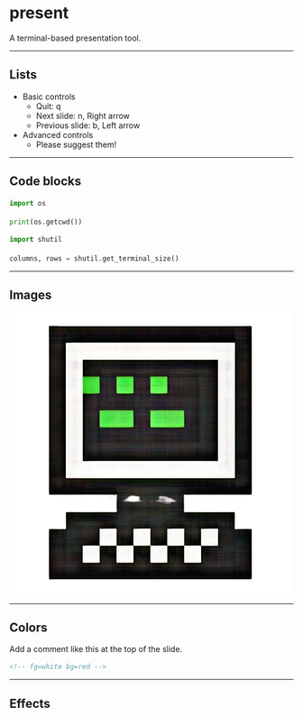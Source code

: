 # present

A terminal-based presentation tool.

---

## Lists

- Basic controls
    - Quit: q
    - Next slide: n, Right arrow
    - Previous slide: b, Left arrow
- Advanced controls
    - Please suggest them!

---

## Code blocks

```python
import os

print(os.getcwd())
```

```python
import shutil

columns, rows = shutil.get_terminal_size()
```

---

## Images

![python](images/recurse.png)

---
<!-- fg=white bg=red -->

## Colors

Add a comment like this at the top of the slide.

```html
<!-- fg=white bg=red -->
```

---
<!-- effect=explosions -->

## Effects
